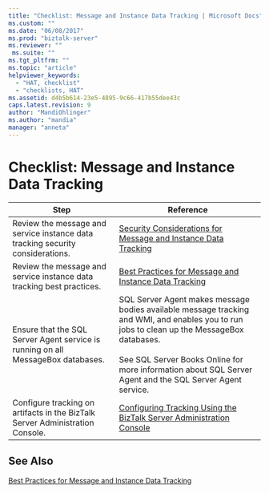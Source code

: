 ```yaml
---
title: "Checklist: Message and Instance Data Tracking | Microsoft Docs"
ms.custom: ""
ms.date: "06/08/2017"
ms.prod: "biztalk-server"
ms.reviewer: ""
 ms.suite: ""
ms.tgt_pltfrm: ""
ms.topic: "article"
helpviewer_keywords: 
  - "HAT, checklist"
  - "checklists, HAT"
ms.assetid: d4b5b614-23e5-4895-9c66-417b55dee43c
caps.latest.revision: 9
author: "MandiOhlinger"
ms.author: "mandia"
manager: "anneta"
---
```

# Checklist: Message and Instance Data Tracking
|Step|Reference|  
|----------|---------------|  
|Review the message and service instance data tracking  security considerations.|[Security Considerations for Message and Instance Data Tracking](../core/security-considerations-for-message-and-instance-data-tracking.md)|  
|Review the  message and service instance data tracking best practices.|[Best Practices for Message and Instance Data Tracking](../core/best-practices-for-message-and-instance-data-tracking.md)|  
|Ensure that the SQL Server Agent service is running on all MessageBox databases.|SQL Server Agent makes message bodies available message tracking and WMI, and enables you to run jobs to clean up the MessageBox databases.<br /><br /> See SQL Server Books Online for more information about SQL Server Agent and the SQL Server Agent service.|  
|Configure tracking on artifacts in the BizTalk Server Administration Console.|[Configuring Tracking Using the BizTalk Server Administration Console](http://msdn.microsoft.com/en-us/49b7f9d3-60b5-41bd-ba8b-029253926bef)|  
  
## See Also  
 [Best Practices for Message and Instance Data Tracking](../core/best-practices-for-message-and-instance-data-tracking.md)